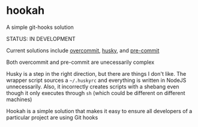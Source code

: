 # hookah

A simple git-hooks solution

STATUS: IN DEVELOPMENT

Current solutions include [overcommit](https://github.com/sds/overcommit), [husky](https://github.com/typicode/husky), and [pre-commit](https://github.com/pre-commit/pre-commit)

Both overcommit and pre-commit are unecessarily complex

Husky is a step in the right direction, but there are things I don't like. The wrapper script sources a `~/.huskyrc` and everything is written in NodeJS unnecessarily. Also, it incorrectly creates scripts with a shebang even though it only executes through `sh` (which could be different on different machines)

Hookah is a simple solution that makes it easy to ensure all developers of a particular project are using Git hooks

